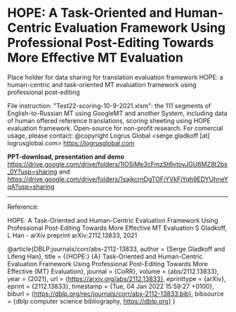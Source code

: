 # HOPE: A Task-Oriented and Human-Centric Evaluation Framework Using Professional Post-Editing Towards More Effective MT Evaluation
Place holder for data sharing for translation evaluation framework HOPE: a human-centric and task-oriented MT evaluation framework using professional post-editing

File instruction: 
"Test22-scoring-10-9-2021.xlsm": the 111 segments of English-to-Russian MT using GoogleMT and another System, including data of human offered reference translations, scoring sheeting using HOPE evaluation framework. 
Open-source for non-profit research. 
For comercial usage, please contact: @copyright Logrus Global <serge.gladkoff [at] logrusglobal.com> https://logrusglobal.com 

**PPT-download, presentation and demo** https://drive.google.com/drive/folders/1lOSiMe3cFmzSt6vtovJGU6MZ8t2bs_0Y?usp=sharing and https://drive.google.com/drive/folders/1sajkcrnDgTOFiYVkFjYqh9EDYUhneYqA?usp=sharing 

------------------------
Reference:

HOPE: A Task-Oriented and Human-Centric Evaluation Framework Using Professional Post-Editing Towards More Effective MT Evaluation
S Gladkoff, L Han - arXiv preprint arXiv:2112.13833, 2021

@article{DBLP:journals/corr/abs-2112-13833,
  author    = {Serge Gladkoff and
               Lifeng Han},
  title     = {{HOPE:} {A} Task-Oriented and Human-Centric Evaluation Framework Using
               Professional Post-Editing Towards More Effective {MT} Evaluation},
  journal   = {CoRR},
  volume    = {abs/2112.13833},
  year      = {2021},
  url       = {https://arxiv.org/abs/2112.13833},
  eprinttype = {arXiv},
  eprint    = {2112.13833},
  timestamp = {Tue, 04 Jan 2022 15:59:27 +0100},
  biburl    = {https://dblp.org/rec/journals/corr/abs-2112-13833.bib},
  bibsource = {dblp computer science bibliography, https://dblp.org}
}
